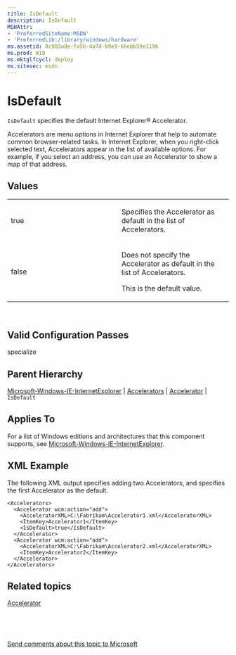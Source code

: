 ```yaml
---
title: IsDefault
description: IsDefault
MSHAttr:
- 'PreferredSiteName:MSDN'
- 'PreferredLib:/library/windows/hardware'
ms.assetid: 8c983a8e-fa5b-4a7d-b9e9-66ebb59e1196
ms.prod: W10
ms.mktglfcycl: deploy
ms.sitesec: msdn
---
```


# IsDefault


`IsDefault` specifies the default Internet Explorer® Accelerator.

Accelerators are menu options in Internet Explorer that help to automate common browser-related tasks. In Internet Explorer, when you right-click selected text, Accelerators appear in the list of available options. For example, if you select an address, you can use an Accelerator to show a map of that address.

## Values


<table>
<colgroup>
<col width="50%" />
<col width="50%" />
</colgroup>
<tbody>
<tr class="odd">
<td><p>true</p></td>
<td><p>Specifies the Accelerator as default in the list of Accelerators.</p></td>
</tr>
<tr class="even">
<td><p>false</p></td>
<td><p>Does not specify the Accelerator as default in the list of Accelerators.</p>
<p>This is the default value.</p></td>
</tr>
</tbody>
</table>

 

## Valid Configuration Passes


specialize

## Parent Hierarchy


[Microsoft-Windows-IE-InternetExplorer](microsoft-windows-ie-internetexplorer.md) | [Accelerators](microsoft-windows-ie-internetexploreraccelerators.md) | [Accelerator](microsoft-windows-ie-internetexploreracceleratorsaccelerator.md) | `IsDefault`

## Applies To


For a list of Windows editions and architectures that this component supports, see [Microsoft-Windows-IE-InternetExplorer](microsoft-windows-ie-internetexplorer-win7-microsoft-windows-ie-internetexplorer.md).

## XML Example


The following XML output specifies adding two Accelerators, and specifies the first Accelerator as the default.

``` syntax
<Accelerators>
  <Accelerator wcm:action="add">
    <AcceleratorXML>C:\Fabrikam\Accelerator1.xml</AcceleratorXML>
    <ItemKey>Accelerator1</ItemKey> 
    <IsDefault>true</IsDefault> 
  </Accelerator>
  <Accelerator wcm:action="add">
    <AcceleratorXML>C:\Fabrikam\Accelerator2.xml</AcceleratorXML> 
    <ItemKey>Accelerator2</ItemKey> 
  </Accelerator>
</Accelerators>
```

## Related topics


[Accelerator](microsoft-windows-ie-internetexploreracceleratorsaccelerator.md)

 

 

[Send comments about this topic to Microsoft](mailto:wsddocfb@microsoft.com?subject=Documentation%20feedback%20%5Bp_unattend\p_unattend%5D:%20IsDefault%20%20RELEASE:%20%2810/3/2016%29&body=%0A%0APRIVACY%20STATEMENT%0A%0AWe%20use%20your%20feedback%20to%20improve%20the%20documentation.%20We%20don't%20use%20your%20email%20address%20for%20any%20other%20purpose,%20and%20we'll%20remove%20your%20email%20address%20from%20our%20system%20after%20the%20issue%20that%20you're%20reporting%20is%20fixed.%20While%20we're%20working%20to%20fix%20this%20issue,%20we%20might%20send%20you%20an%20email%20message%20to%20ask%20for%20more%20info.%20Later,%20we%20might%20also%20send%20you%20an%20email%20message%20to%20let%20you%20know%20that%20we've%20addressed%20your%20feedback.%0A%0AFor%20more%20info%20about%20Microsoft's%20privacy%20policy,%20see%20http://privacy.microsoft.com/default.aspx. "Send comments about this topic to Microsoft")





